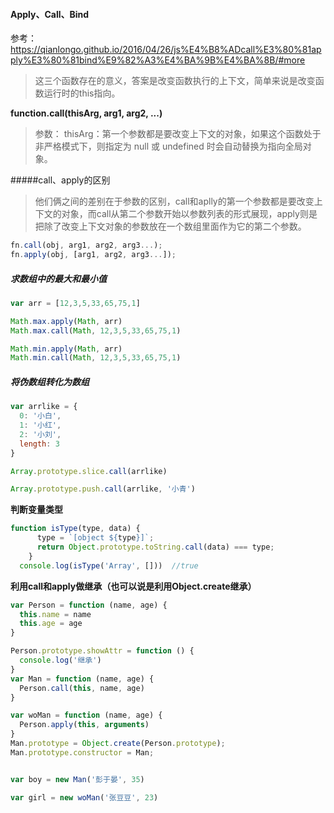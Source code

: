 #### Apply、Call、Bind

参考：https://qianlongo.github.io/2016/04/26/js%E4%B8%ADcall%E3%80%81apply%E3%80%81bind%E9%82%A3%E4%BA%9B%E4%BA%8B/#more

> 这三个函数存在的意义，答案是改变函数执行的上下文，简单来说是改变函数运行时的this指向。

**function.call(thisArg, arg1, arg2, ...)**

>参数： thisArg：第一个参数都是要改变上下文的对象，如果这个函数处于非严格模式下，则指定为 null 或 undefined 时会自动替换为指向全局对象。

#####call、apply的区别

>他们俩之间的差别在于参数的区别，call和aplly的第一个参数都是要改变上下文的对象，而call从第二个参数开始以参数列表的形式展现，apply则是把除了改变上下文对象的参数放在一个数组里面作为它的第二个参数。

```js
fn.call(obj, arg1, arg2, arg3...);
fn.apply(obj, [arg1, arg2, arg3...]);

```

##### 求数组中的最大和最小值

```js
var arr = [12,3,5,33,65,75,1]

Math.max.apply(Math, arr)
Math.max.call(Math, 12,3,5,33,65,75,1)

Math.min.apply(Math, arr)
Math.min.call(Math, 12,3,5,33,65,75,1)
```
##### 将伪数组转化为数组
```js
var arrlike = {
  0: '小白',
  1: '小红',
  2: '小刘',
  length: 3
}

Array.prototype.slice.call(arrlike)

Array.prototype.push.call(arrlike, '小青')
```
**判断变量类型**

```js
function isType(type, data) {
      type = `[object ${type}]`;
      return Object.prototype.toString.call(data) === type;
    }
  console.log(isType('Array', []))  //true
```
**利用call和apply做继承（也可以说是利用Object.create继承）**

```js
var Person = function (name, age) {
  this.name = name
  this.age = age
}

Person.prototype.showAttr = function () {
  console.log('继承')
}
var Man = function (name, age) {
  Person.call(this, name, age)
}

var woMan = function (name, age) {
  Person.apply(this, arguments)
}
Man.prototype = Object.create(Person.prototype);
Man.prototype.constructor = Man;


var boy = new Man('彭于晏', 35)

var girl = new woMan('张豆豆', 23)



```